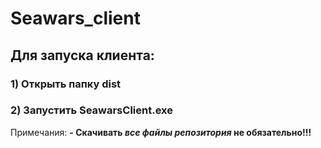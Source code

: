 # Seawars_client
## Для запуска клиента: 
### 1) Открыть папку dist
### 2) Запустить SeawarsClient.exe



Примечания:
**- Скачивать _все файлы репозитория_ не обязательно!!!**



